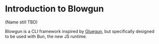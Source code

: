 # Introduction to Blowgun

(Name still TBD)

Blowgun is a CLI framework inspired by [Gluegun](https://github.com/infinitered/gluegun), but specifically designed to be used with Bun, the new JS runtime.
